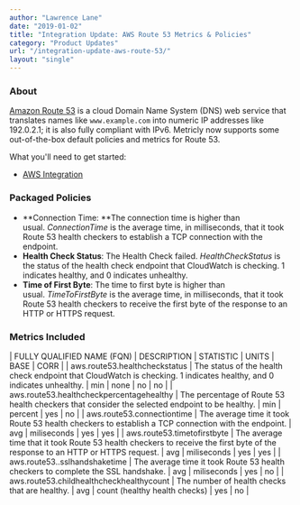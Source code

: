 ```yaml
---
author: "Lawrence Lane"
date: "2019-01-02"
title: "Integration Update: AWS Route 53 Metrics & Policies"
category: "Product Updates"
url: "/integration-update-aws-route-53/"
layout: "single"
---
```


### About

[Amazon Route 53](https://aws.amazon.com/route53/) is a cloud Domain Name System (DNS) web service that translates names like `www.example.com` into numeric IP addresses like 192.0.2.1; it is also fully compliant with IPv6. Metricly now supports some out-of-the-box default policies and metrics for Route 53.

What you'll need to get started:

-   [AWS Integration](/support/integrations/aws/)

### Packaged Policies

-   **Connection Time: **The connection time is higher than usual. *ConnectionTime* is the average time, in milliseconds, that it took Route 53 health checkers to establish a TCP connection with the endpoint.
-   **Health Check Status**: The Health Check failed. *HealthCheckStatus* is the status of the health check endpoint that CloudWatch is checking. 1 indicates healthy, and 0 indicates unhealthy.
-   **Time of First Byte**: The time to first byte is higher than usual. *TimeToFirstByte* is the average time, in milliseconds, that it took Route 53 health checkers to receive the first byte of the response to an HTTP or HTTPS request.

### Metrics Included

| FULLY QUALIFIED NAME (FQN) | DESCRIPTION | STATISTIC | UNITS | BASE | CORR |
| aws.route53.healthcheckstatus | The status of the health check endpoint that CloudWatch is checking. 1 indicates healthy, and 0 indicates unhealthy. | min | none | no | no |
| aws.route53.healthcheckpercentagehealthy | The percentage of Route 53 health checkers that consider the selected endpoint to be healthy. | min | percent | yes | no |
| aws.route53.connectiontime | The average time it took Route 53 health checkers to establish a TCP connection with the endpoint. | avg | miliseconds | yes | yes |
| aws.route53.timetofirstbyte | The average time that it took Route 53 health checkers to receive the first byte of the response to an HTTP or HTTPS request. | avg | miliseconds | yes | yes |
| aws.route53..sslhandshaketime | The average time it took Route 53 health checkers to complete the SSL handshake. | avg | miliseconds | yes | no |
| aws.route53.childhealthcheckhealthycount | The number of health checks that are healthy. | avg | count (healthy health checks) | yes | no |
